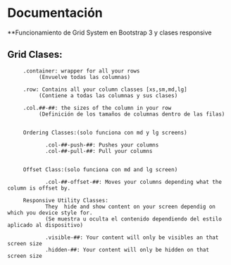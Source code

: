 Documentación
=============
**Funcionamiento de Grid System en Bootstrap 3 y clases responsive

Grid Clases:
------------
		
		 .container: wrapper for all your rows 
			  (Envuelve todas las columnas)

		 .row: Contains all your column classes [xs,sm,md,lg]
			  (Contiene a todas las columnas y sus clases)

		 .col.##-##: the sizes of the column in your row 
		 	  (Definición de los tamaños de columnas dentro de las filas) 

		 
		 Ordering Classes:(solo funciona con md y lg screens)

		 		.col-##-push-##: Pushes your columns
				.col-##-pull-##: Pull your columns	
		 

		 Offset Class:(solo funciona con md and lg screen)

		 		.col-##-offset-##: Moves your columns depending what the column is offset by.

		 Responsive Utility Classes: 
		 		They  hide and show content on your screen dependig on which you device style for.
		 		(Se muestra u oculta el contenido dependiendo del estilo aplicado al dispositivo)

		 		.visible-##: Your content will only be visibles an that screen size
		 		.hidden-##: Your content will only be hidden on that screen size

